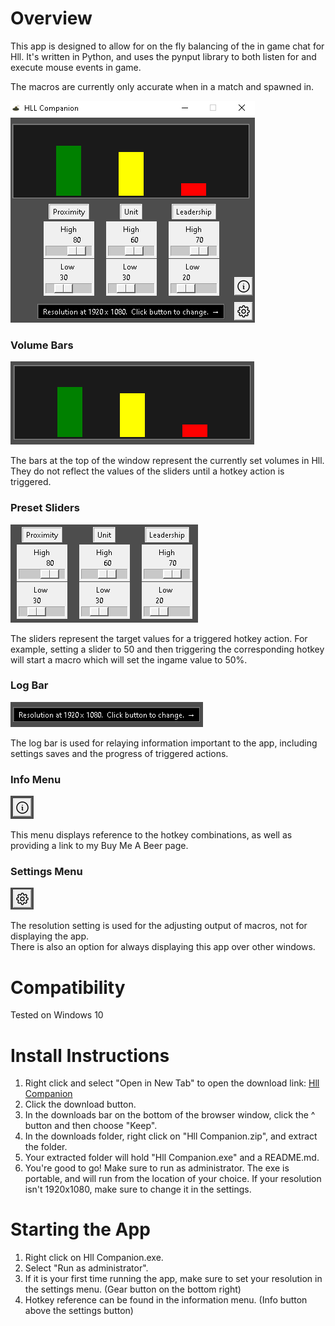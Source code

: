 <base target="_blank">

# Overview

This app is designed to allow for on the fly balancing of the in game chat for Hll. It's written in Python, and uses the pynput library to both listen for and execute mouse events in game.  

The macros are currently only accurate when in a match and spawned in.  

![overview](readme-images/overview1.png)

### Volume Bars

![volume bars](readme-images/levels.png)

The bars at the top of the window represent the currently set volumes in Hll. They do not reflect the values of the sliders until a hotkey action is triggered.

### Preset Sliders  

![sliders](readme-images/sliders.png)

The sliders represent the target values for a triggered hotkey action. For example, setting a slider to 50 and then triggering the corresponding hotkey will start a macro which will set the ingame value to 50%.

### Log Bar

![log](readme-images/logbar.png)

The log bar is used for relaying information important to the app, including settings saves and the progress of triggered actions.

### Info Menu

![info](readme-images/info2.png)

This menu displays reference to the hotkey combinations, as well as providing a link to my Buy Me A Beer page.

### Settings Menu

![settings](readme-images/settings2.png)

The resolution setting is used for the adjusting output of macros, not for displaying the app.  
There is also an option for always displaying this app over other windows.  

# Compatibility

Tested on Windows 10

# Install Instructions

1. Right click and select "Open in New Tab" to open the download link: [Hll Companion](https://www.mediafire.com/file/uj9ymprnrsqthal/Hll_Companion.zip/file)  
2. Click the download button.  
3. In the downloads bar on the bottom of the browser window, click the ^ button and then choose "Keep".
4. In the downloads folder, right click on "Hll Companion.zip", and extract the folder.  
5. Your extracted folder will hold "Hll Companion.exe" and a README.md.
6. You're good to go! Make sure to run as administrator. The exe is portable, and will run from the location of your choice. If your resolution isn't 1920x1080, make sure to change it in the settings.  

# Starting the App

1. Right click on Hll Companion.exe.  
2. Select "Run as administrator".  
3. If it is your first time running the app, make sure to set your resolution in the settings menu. (Gear button on the bottom right)  
4. Hotkey reference can be found in the information menu. (Info button above the settings button)